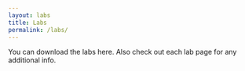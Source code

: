 ```yaml
---
layout: labs
title: Labs
permalink: /labs/
---
```

You can download the labs here. Also check out each lab page for any additional info.